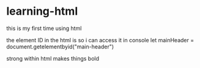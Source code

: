 # learning-html
this is my first time using html

the element ID in the html is so i can access it in console
let mainHeader = document.getelementbyid("main-header")

strong within html makes things bold
